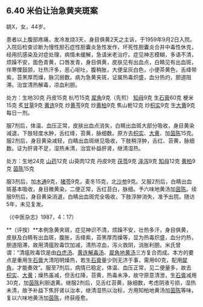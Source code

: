 ## 6.40 米伯让治急黄夹斑案

姚X，女，44岁。

患者以上腹部疼痛，发冷发烧3天，身目俱黄2天之主诉，于1959年9月2日入院。入院后检查诊断为慢性胆石症性胆囊炎急性发作，坏死性胆囊炎合并中毒性休克，经用抗感染及对症处理，病情未缓解，急请米老治疗。症见神志模糊，多语不清，烦躁不安，面色青黄，口唇发青，身目俱黄，皮肤见有出血点，白睛见有出血斑，伴寒慄鼓颔，壮热汗多，恶心呕吐，腹稍胀，大便呈灰白色，小便茶黄色，舌绛带紫，苔黑厚而燥，脉沉弱数。病为急黄夹斑，证属热毒炽盛，血分热灼，胆道阻滞。治宜清热解毒，凉血利胆。

处方：生地30克 丹皮15克 杭芍15克 [犀角](https://www.gmzyjc.com/read/bc/bc03-0.3.1.0.0.md)9克（先煎） [知母](https://www.gmzyjc.com/read/bc/bc03-0.1.2.0.0.md)9克 生[石膏](https://www.gmzyjc.com/read/bc/bc03-0.1.1.0.0.md)60克 梗米15克 炙[甘草](https://www.gmzyjc.com/read/bc/bc17-0.1.8.0.0.md)9克 [黄连](https://www.gmzyjc.com/read/bc/bc03-0.2.2.0.0.md)9克 炒[黄芩](https://www.gmzyjc.com/read/bc/bc03-0.2.1.0.0.md)9克 炒[黄柏](https://www.gmzyjc.com/read/bc/bc03-0.2.3.0.0.md)9克 焦山栀12克 炒[枳实](https://www.gmzyjc.com/read/bc/bc11-0.0.3.0.0.md)9克 生[大黄](https://www.gmzyjc.com/read/bc/bc02-0.1.1.0.0.md)9克 每日一剂。

服7剂后，体温、血压正常，皮肤出血点消失，白睛出血斑大部分吸收，身目黄染减退，下肢轻度水肿，舌红绛，苔黄，脉细数。原方去[枳实](https://www.gmzyjc.com/read/bc/bc11-0.0.3.0.0.md)、[大黄](https://www.gmzyjc.com/read/bc/bc02-0.1.1.0.0.md)、加[茵陈](https://www.gmzyjc.com/read/bc/bc05-0.0.15.0.0.md)15克。服2剂后，身目黄染减轻，白睛出血斑继见吸收，下肢稍浮肿，舌红、苔黄，脉细数。证为肝肾不足，湿热未清，治宜补益肝肾，继清湿热。

处方：生地24克 [山药](https://www.gmzyjc.com/read/bc/bc17-0.1.6.0.0.md)12克 山萸肉12克 丹皮9克 [茯苓](https://www.gmzyjc.com/read/bc/bc05-0.0.1.0.0.md)9克 [泽泻](https://www.gmzyjc.com/read/bc/bc05-0.0.4.0.0.md)9克 [知母](https://www.gmzyjc.com/read/bc/bc03-0.1.2.0.0.md)12克 [黄柏](https://www.gmzyjc.com/read/bc/bc03-0.2.3.0.0.md)9克 [茵陈](https://www.gmzyjc.com/read/bc/bc05-0.0.15.0.0.md)15克

服3剂后，加[木通](https://www.gmzyjc.com/read/bc/bc05-0.0.8.0.0.md)9克，[猪苓](https://www.gmzyjc.com/read/bc/bc05-0.0.3.0.0.md)9克，麦冬15克，北[沙参](https://www.gmzyjc.com/read/bc/bc17-0.4.1.0.0.md)9克。又服2剂后，白睛出血斑基本吸收，身目微黄染，二便正常，舌红苔白，脉细。予六味地黄汤加[茵陈](https://www.gmzyjc.com/read/bc/bc05-0.0.15.0.0.md)。续服9剂后，身目黄染消退，白睛出血斑完全吸收，下肢浮肿消失，准予出院。随访5年，未见复发。

（《中医杂志》1987，4：17）

**〔评按〕**本例急黄夹斑，症见神识不清，烦躁不安，壮热多汗，身目俱黄，皮肤及白睛有出血斑，腹胀，舌绛紫，苔黑厚而燥等，显为热毒炽盛，血分灼热，胆道阻滞，故用清瘟败毒饮加减，清热凉血，泻火救阴，消胀利胆。米氏曾谓：“清瘟败毒饮是由[白虎汤](https://www.gmzyjc.com/read/fjx/fjx04-0.1.0.0.0.md)、[黄连解毒汤](https://www.gmzyjc.com/read/fjx/fjx04-0.4.0.0.0.md)、[犀角地黄汤](https://www.gmzyjc.com/read/fjx/fjx04-0.3.0.0.0.md)三方复合而成。本方的要点是重用生[石膏](https://www.gmzyjc.com/read/bc/bc03-0.1.1.0.0.md)大清阳明燥热，若生[石膏](https://www.gmzyjc.com/read/bc/bc03-0.1.1.0.0.md)量少则无济于事，需用60克，配用[犀角](https://www.gmzyjc.com/read/bc/bc03-0.3.1.0.0.md)，才能奏效”。服至7剂后，病情已稳定，体温、血压正常，见二便量多，故去[枳实](https://www.gmzyjc.com/read/bc/bc11-0.0.3.0.0.md)、[大黄](https://www.gmzyjc.com/read/bc/bc02-0.1.1.0.0.md)；燥热虽减，但舌红降，苔黄，热毒未净，故守原意清泄，生[石膏](https://www.gmzyjc.com/read/bc/bc03-0.1.1.0.0.md)减用30克，加[茵陈](https://www.gmzyjc.com/read/bc/bc05-0.0.15.0.0.md)利胆退黄。继服2剂后，见舌红苔黄，脉细数，考虑阴液亏损，湿热未清，故予补益下焦肝肾以治本，继清湿热以治标，方用知柏地黄汤加[茵陈](https://www.gmzyjc.com/read/bc/bc05-0.0.15.0.0.md)等味，复以六味地黄汤加[茵陈](https://www.gmzyjc.com/read/bc/bc05-0.0.15.0.0.md)，终获痊愈。
